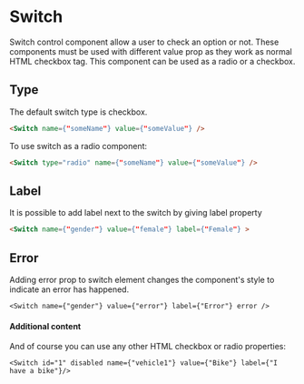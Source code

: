 # Switch

Switch control component allow a user to check an option or not. These components must be used with different value prop as they work as normal HTML checkbox tag.
This component can be used as a radio or a checkbox.

## Type

The default switch type is checkbox.

```html
<Switch name={"someName"} value={"someValue"} />
```

To use switch as a radio component:

```html
<Switch type="radio" name={"someName"} value={"someValue"} />
```

## Label
It is possible to add label next to the switch by giving label property

```html
<Switch name={"gender"} value={"female"} label={"Female"} >
```

## Error
Adding error prop to switch element changes the component's style to indicate an error has happened.

```
<Switch name={"gender"} value={"error"} label={"Error"} error />
```

#### Additional content
And of course you can use any other HTML checkbox or radio properties:
```
<Switch id="1" disabled name={"vehicle1"} value={"Bike"} label={"I have a bike"}/>
```
